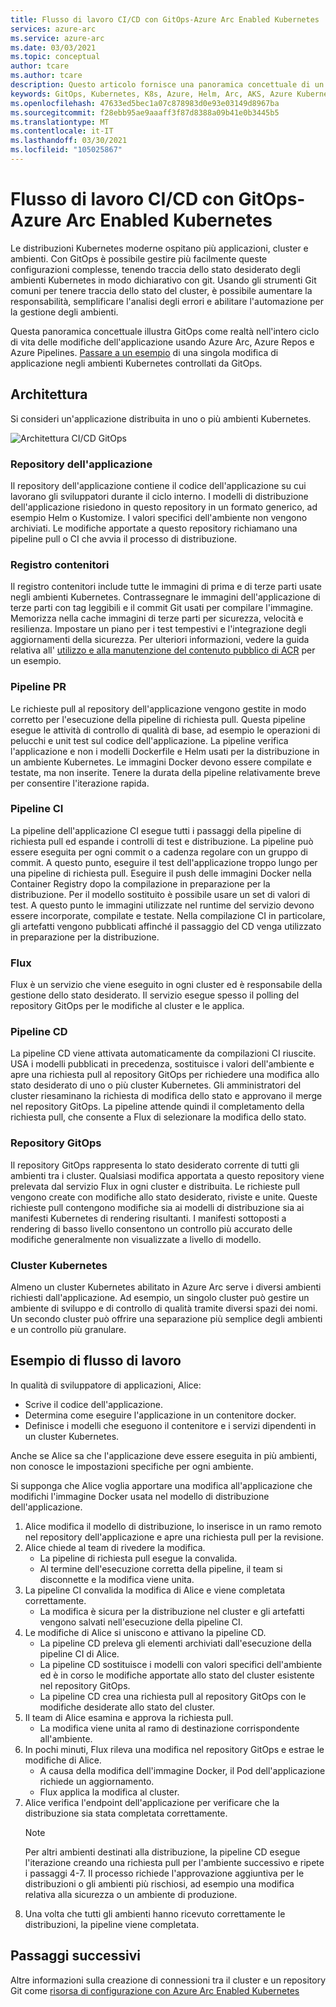 ```yaml
---
title: Flusso di lavoro CI/CD con GitOps-Azure Arc Enabled Kubernetes
services: azure-arc
ms.service: azure-arc
ms.date: 03/03/2021
ms.topic: conceptual
author: tcare
ms.author: tcare
description: Questo articolo fornisce una panoramica concettuale di un flusso di lavoro CI/CD con GitOps
keywords: GitOps, Kubernetes, K8s, Azure, Helm, Arc, AKS, Azure Kubernetes Service, contenitori, CI, CD, Azure DevOps
ms.openlocfilehash: 47633ed5bec1a07c878983d0e93e03149d8967ba
ms.sourcegitcommit: f28ebb95ae9aaaff3f87d8388a09b41e0b3445b5
ms.translationtype: MT
ms.contentlocale: it-IT
ms.lasthandoff: 03/30/2021
ms.locfileid: "105025867"
---
```

# <a name="cicd-workflow-using-gitops---azure-arc-enabled-kubernetes"></a>Flusso di lavoro CI/CD con GitOps-Azure Arc Enabled Kubernetes

Le distribuzioni Kubernetes moderne ospitano più applicazioni, cluster e ambienti. Con GitOps è possibile gestire più facilmente queste configurazioni complesse, tenendo traccia dello stato desiderato degli ambienti Kubernetes in modo dichiarativo con git. Usando gli strumenti Git comuni per tenere traccia dello stato del cluster, è possibile aumentare la responsabilità, semplificare l'analisi degli errori e abilitare l'automazione per la gestione degli ambienti.

Questa panoramica concettuale illustra GitOps come realtà nell'intero ciclo di vita delle modifiche dell'applicazione usando Azure Arc, Azure Repos e Azure Pipelines. [Passare a un esempio](#example-workflow) di una singola modifica di applicazione negli ambienti Kubernetes controllati da GitOps.

## <a name="architecture"></a>Architettura

Si consideri un'applicazione distribuita in uno o più ambienti Kubernetes.

![Architettura CI/CD GitOps](./media/gitops-arch.png)

### <a name="application-repo"></a>Repository dell'applicazione
Il repository dell'applicazione contiene il codice dell'applicazione su cui lavorano gli sviluppatori durante il ciclo interno. I modelli di distribuzione dell'applicazione risiedono in questo repository in un formato generico, ad esempio Helm o Kustomize. I valori specifici dell'ambiente non vengono archiviati. Le modifiche apportate a questo repository richiamano una pipeline pull o CI che avvia il processo di distribuzione.
### <a name="container-registry"></a>Registro contenitori
Il registro contenitori include tutte le immagini di prima e di terze parti usate negli ambienti Kubernetes. Contrassegnare le immagini dell'applicazione di terze parti con tag leggibili e il commit Git usati per compilare l'immagine. Memorizza nella cache immagini di terze parti per sicurezza, velocità e resilienza. Impostare un piano per i test tempestivi e l'integrazione degli aggiornamenti della sicurezza. Per ulteriori informazioni, vedere la guida relativa all' [utilizzo e alla manutenzione del contenuto pubblico di ACR](../../container-registry/tasks-consume-public-content.md) per un esempio.
### <a name="pr-pipeline"></a>Pipeline PR
Le richieste pull al repository dell'applicazione vengono gestite in modo corretto per l'esecuzione della pipeline di richiesta pull. Questa pipeline esegue le attività di controllo di qualità di base, ad esempio le operazioni di pelucchi e unit test sul codice dell'applicazione. La pipeline verifica l'applicazione e non i modelli Dockerfile e Helm usati per la distribuzione in un ambiente Kubernetes. Le immagini Docker devono essere compilate e testate, ma non inserite. Tenere la durata della pipeline relativamente breve per consentire l'iterazione rapida.
### <a name="ci-pipeline"></a>Pipeline CI
La pipeline dell'applicazione CI esegue tutti i passaggi della pipeline di richiesta pull ed espande i controlli di test e distribuzione. La pipeline può essere eseguita per ogni commit o a cadenza regolare con un gruppo di commit. A questo punto, eseguire il test dell'applicazione troppo lungo per una pipeline di richiesta pull. Eseguire il push delle immagini Docker nella Container Registry dopo la compilazione in preparazione per la distribuzione. Per il modello sostituito è possibile usare un set di valori di test. A questo punto le immagini utilizzate nel runtime del servizio devono essere incorporate, compilate e testate. Nella compilazione CI in particolare, gli artefatti vengono pubblicati affinché il passaggio del CD venga utilizzato in preparazione per la distribuzione.
### <a name="flux"></a>Flux
Flux è un servizio che viene eseguito in ogni cluster ed è responsabile della gestione dello stato desiderato. Il servizio esegue spesso il polling del repository GitOps per le modifiche al cluster e le applica.
### <a name="cd-pipeline"></a>Pipeline CD
La pipeline CD viene attivata automaticamente da compilazioni CI riuscite. USA i modelli pubblicati in precedenza, sostituisce i valori dell'ambiente e apre una richiesta pull al repository GitOps per richiedere una modifica allo stato desiderato di uno o più cluster Kubernetes. Gli amministratori del cluster riesaminano la richiesta di modifica dello stato e approvano il merge nel repository GitOps. La pipeline attende quindi il completamento della richiesta pull, che consente a Flux di selezionare la modifica dello stato.
### <a name="gitops-repo"></a>Repository GitOps
Il repository GitOps rappresenta lo stato desiderato corrente di tutti gli ambienti tra i cluster. Qualsiasi modifica apportata a questo repository viene prelevata dal servizio Flux in ogni cluster e distribuita. Le richieste pull vengono create con modifiche allo stato desiderato, riviste e unite. Queste richieste pull contengono modifiche sia ai modelli di distribuzione sia ai manifesti Kubernetes di rendering risultanti. I manifesti sottoposti a rendering di basso livello consentono un controllo più accurato delle modifiche generalmente non visualizzate a livello di modello.
### <a name="kubernetes-clusters"></a>Cluster Kubernetes
Almeno un cluster Kubernetes abilitato in Azure Arc serve i diversi ambienti richiesti dall'applicazione. Ad esempio, un singolo cluster può gestire un ambiente di sviluppo e di controllo di qualità tramite diversi spazi dei nomi. Un secondo cluster può offrire una separazione più semplice degli ambienti e un controllo più granulare.
## <a name="example-workflow"></a>Esempio di flusso di lavoro
In qualità di sviluppatore di applicazioni, Alice:
* Scrive il codice dell'applicazione.
* Determina come eseguire l'applicazione in un contenitore docker.
* Definisce i modelli che eseguono il contenitore e i servizi dipendenti in un cluster Kubernetes.

Anche se Alice sa che l'applicazione deve essere eseguita in più ambienti, non conosce le impostazioni specifiche per ogni ambiente.

Si supponga che Alice voglia apportare una modifica all'applicazione che modifichi l'immagine Docker usata nel modello di distribuzione dell'applicazione.

1. Alice modifica il modello di distribuzione, lo inserisce in un ramo remoto nel repository dell'applicazione e apre una richiesta pull per la revisione.
2. Alice chiede al team di rivedere la modifica.
    * La pipeline di richiesta pull esegue la convalida.
    * Al termine dell'esecuzione corretta della pipeline, il team si disconnette e la modifica viene unita.
3. La pipeline CI convalida la modifica di Alice e viene completata correttamente.
    * La modifica è sicura per la distribuzione nel cluster e gli artefatti vengono salvati nell'esecuzione della pipeline CI.
4. Le modifiche di Alice si uniscono e attivano la pipeline CD.
    * La pipeline CD preleva gli elementi archiviati dall'esecuzione della pipeline CI di Alice.
    * La pipeline CD sostituisce i modelli con valori specifici dell'ambiente ed è in corso le modifiche apportate allo stato del cluster esistente nel repository GitOps.
    * La pipeline CD crea una richiesta pull al repository GitOps con le modifiche desiderate allo stato del cluster.
5. Il team di Alice esamina e approva la richiesta pull.
    * La modifica viene unita al ramo di destinazione corrispondente all'ambiente.
6. In pochi minuti, Flux rileva una modifica nel repository GitOps e estrae le modifiche di Alice.
    * A causa della modifica dell'immagine Docker, il Pod dell'applicazione richiede un aggiornamento.
    * Flux applica la modifica al cluster.
7. Alice verifica l'endpoint dell'applicazione per verificare che la distribuzione sia stata completata correttamente.
   > [!NOTE]
   > Per altri ambienti destinati alla distribuzione, la pipeline CD esegue l'iterazione creando una richiesta pull per l'ambiente successivo e ripete i passaggi 4-7. Il processo richiede l'approvazione aggiuntiva per le distribuzioni o gli ambienti più rischiosi, ad esempio una modifica relativa alla sicurezza o un ambiente di produzione.
8.  Una volta che tutti gli ambienti hanno ricevuto correttamente le distribuzioni, la pipeline viene completata.

## <a name="next-steps"></a>Passaggi successivi
Altre informazioni sulla creazione di connessioni tra il cluster e un repository Git come [risorsa di configurazione con Azure Arc Enabled Kubernetes](./conceptual-configurations.md)